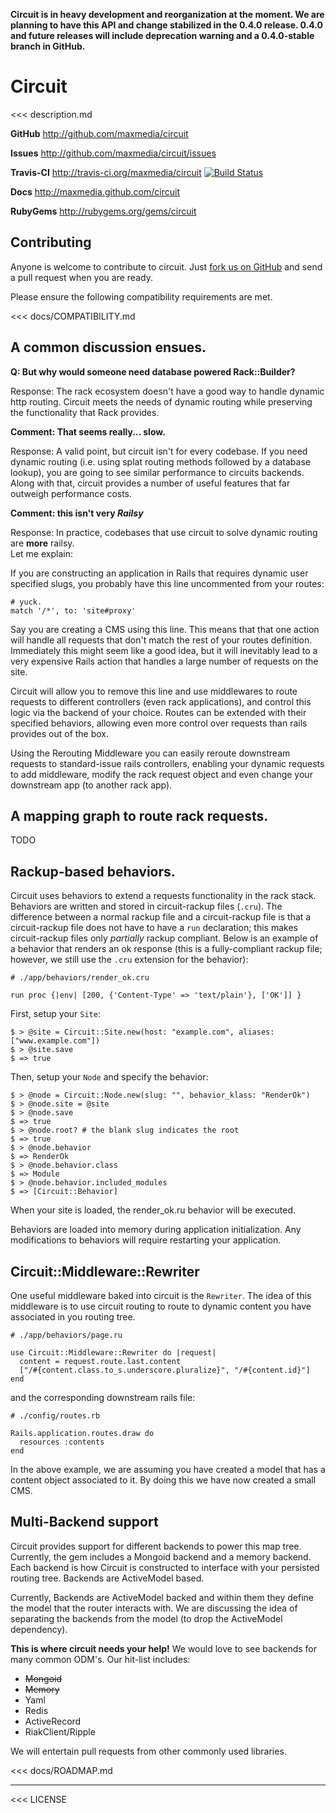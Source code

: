 **Circuit is in heavy development and reorganization at the moment.  We are planning to have this API and change
stabilized in the 0.4.0 release.  0.4.0 and future releases will include deprecation warning and a 0.4.0-stable 
branch in GitHub.**

# Circuit

<<< description.md

**GitHub** http://github.com/maxmedia/circuit

**Issues** http://github.com/maxmedia/circuit/issues

**Travis-CI** http://travis-ci.org/maxmedia/circuit
[![Build Status](https://secure.travis-ci.org/maxmedia/circuit.png?branch=master)](http://travis-ci.org/maxmedia/circuit)

**Docs** http://maxmedia.github.com/circuit

**RubyGems** http://rubygems.org/gems/circuit

## Contributing

Anyone is welcome to contribute to circuit.  Just [fork us on GitHub](https://github.com/maxmedia/circuit/fork_select)
and send a pull request when you are ready.

Please ensure the following compatibility requirements are met.

<<< docs/COMPATIBILITY.md

## A common discussion ensues.

**Q: But why would someone need database powered Rack::Builder?**

Response: The rack ecosystem doesn't have a good way to handle dynamic http routing.  Circuit meets the 
needs of dynamic routing while preserving the functionality that Rack provides.  

**Comment: That seems really... slow.**

Response: A valid point, but circuit isn't for every codebase.  If you need dynamic routing (i.e. 
using splat routing methods followed by a database lookup), you are going to see similar 
performance to circuits backends.  Along with that, circuit provides a number of useful features 
that far outweigh performance costs.

**Comment: this isn't very _Railsy_**

Response: In practice, codebases that use circuit to solve dynamic routing are **more** railsy.  
Let me explain:

If you are constructing an application in Rails that requires dynamic user specified slugs, you 
probably have this line uncommented from your routes: 

    # yuck.
    match '/*', to: 'site#proxy'
    
Say you are creating a CMS using this line.  This means that that one action will handle all 
requests that don't match the rest of your routes definition.  Immediately this might seem like a good 
idea, but it will inevitably lead to a very expensive Rails action that handles a large number of 
requests on the site.

Circuit will allow you to remove this line and use middlewares to route requests to different 
controllers (even rack applications), and control this logic via the backend of your choice. 
Routes can be extended with their specified behaviors, allowing even more control over requests 
than rails provides out of the box.

Using the Rerouting Middleware you can easily reroute downstream requests to standard-issue rails 
controllers, enabling your dynamic requests to add middleware, modify the rack request object and 
even change your downstream app (to another rack app).

## A mapping graph to route rack requests.

TODO

## Rackup-based behaviors.

Circuit uses behaviors to extend a requests functionality in the rack stack.  Behaviors are written
and stored in circuit-rackup files (`.cru`).  The difference between a normal rackup file and a 
circuit-rackup file is that a circuit-rackup file does not have to have a `run` declaration; this 
makes circuit-rackup files only *partially* rackup compliant. Below is an example of a behavior 
that renders an ok response (this is a fully-compliant rackup file; however, we still use the 
`.cru` extension for the behavior):

    # ./app/behaviors/render_ok.cru
    
    run proc {|env| [200, {'Content-Type' => 'text/plain'}, ['OK']] }
    

First, setup your `Site`:

    $ > @site = Circuit::Site.new(host: "example.com", aliases: ["www.example.com"])
    $ > @site.save
    $ => true

Then, setup your `Node` and specify the behavior:

    $ > @node = Circuit::Node.new(slug: "", behavior_klass: "RenderOk")
    $ > @node.site = @site
    $ > @node.save
    $ => true
    $ > @node.root? # the blank slug indicates the root
    $ => true
    $ > @node.behavior
    $ => RenderOk
    $ > @node.behavior.class
    $ => Module
    $ > @node.behavior.included_modules
    $ => [Circuit::Behavior]
    
When your site is loaded, the render_ok.ru behavior will be executed.

Behaviors are loaded into memory during application initialization.  Any modifications to behaviors 
will require restarting your application.

## Circuit::Middleware::Rewriter

One useful middleware baked into circuit is the `Rewriter`.  The idea of this middleware is 
to use circuit routing to route to dynamic content you have associated in you routing tree.

    # ./app/behaviors/page.ru
    
    use Circuit::Middleware::Rewriter do |request|
      content = request.route.last.content
      ["/#{content.class.to_s.underscore.pluralize}", "/#{content.id}"]
    end

and the corresponding downstream rails file:

    # ./config/routes.rb
    
    Rails.application.routes.draw do
      resources :contents
    end

In the above example, we are assuming you have created a model that has a content object associated 
to it.  By doing this we have now created a small CMS.

## Multi-Backend support

Circuit provides support for different backends to power this map tree. Currently, the gem includes a 
Mongoid backend and a memory backend.  Each backend is how Circuit is constructed to interface with your
persisted routing tree.  Backends are ActiveModel based.

Currently, Backends are ActiveModel backed and within them they define the model that the router interacts 
with. We are discussing the idea of separating the backends from the model (to drop the ActiveModel dependency).

**This is where circuit needs your help!**  We would love to see backends for many common ODM's.  Our 
hit-list includes:

* <del>Mongoid</del>
* <del>Memory</del>
* Yaml
* Redis
* ActiveRecord
* RiakClient/Ripple

We will entertain pull requests from other commonly used libraries.

<<< docs/ROADMAP.md

-----------------------------------------------

<<< LICENSE
